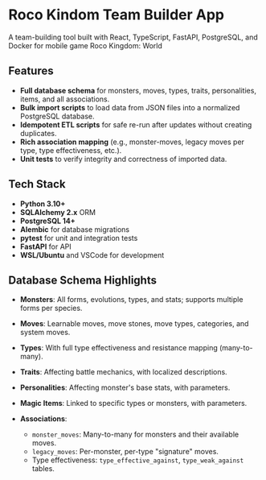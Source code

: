 # Roco Kindom Team Builder App
A team-building tool built with React, TypeScript, FastAPI, PostgreSQL, and Docker for mobile game Roco Kingdom: World


## Features

* **Full database schema** for monsters, moves, types, traits, personalities, items, and all associations.
* **Bulk import scripts** to load data from JSON files into a normalized PostgreSQL database.
* **Idempotent ETL scripts** for safe re-run after updates without creating duplicates.
* **Rich association mapping** (e.g., monster-moves, legacy moves per type, type effectiveness, etc.).
* **Unit tests** to verify integrity and correctness of imported data.


## Tech Stack

* **Python 3.10+**
* **SQLAlchemy 2.x** ORM
* **PostgreSQL 14+**
* **Alembic** for database migrations
* **pytest** for unit and integration tests
* **FastAPI** for API
* **WSL/Ubuntu** and VSCode for development


## Database Schema Highlights

* **Monsters**: All forms, evolutions, types, and stats; supports multiple forms per species.
* **Moves**: Learnable moves, move stones, move types, categories, and system moves.
* **Types**: With full type effectiveness and resistance mapping (many-to-many).
* **Traits**: Affecting battle mechanics, with localized descriptions.
* **Personalities**: Affecting monster's base stats, with parameters.
* **Magic Items**: Linked to specific types or monsters, with parameters.
* **Associations**:

  * `monster_moves`: Many-to-many for monsters and their available moves.
  * `legacy_moves`: Per-monster, per-type "signature" moves.
  * Type effectiveness: `type_effective_against`, `type_weak_against` tables.